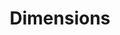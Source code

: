 ---
layout: default
bigquery: https://console.cloud.google.com/bigquery?p=covid-19-dimensions-ai&page=table&d=data&t=publications
contributors: Digital Science, https://www.digital-science.com/
cost: Free for personal, non-commercial use.
description: Dimensions contains more than 100 million publications, ranging from
  articles published in scholarly journals, books and book chapters, to preprints
  and conference proceedings. All publications are contextualized with linked data
  sets, funding, publications, patents, clinical trials, and policy documents. You
  can also view associated categories, funders, institutions, and researcher profiles.
documentation: https://docs.dimensions.ai/bigquery/index.html
last_edit: Mon, 04 Apr 2022 19:04:00 GMT
location: https://www.dimensions.ai/products/free/
maintained_by: Digital Science, https://www.digital-science.com/
schema_fields: '[''assignee_orgs'', ''funding_jpy'', ''phase'', ''application_number'',
  ''inventor_names'', ''pmid'', ''grant_number'', ''title'', ''family_id'', ''family_count'',
  ''category_hra'', ''original_assignee_countries'', ''end_date'', ''date'', ''expiration_year'',
  ''links'', ''publisher'', ''funding_eur'', ''abstract'', ''type'', ''registry'',
  ''book_title'', ''start_year'', ''funding_nzd'', ''funding_cad'', ''end_year'',
  ''original_assignee_orgs'', ''legal_events'', ''start_date'', ''acknowledgements'',
  ''organisation_details'', ''relationships'', ''conditions'', ''date_print'', ''concepts'',
  ''funding_currency'', ''volume'', ''parent_id'', ''funder_org_state_codes'', ''editors'',
  ''description'', ''category_sdg'', ''category_icrp_ct'', ''citations'', ''family_members_ids'',
  ''current_assignee'', ''cpc'', ''funding_gbp'', ''category_uoa'', ''isbn'', ''research_org_state_names'',
  ''supporting_grant_ids'', ''research_org_state_codes'', ''authors'', ''date_normal'',
  ''repository_url'', ''original_title'', ''category_bra'', ''funding_usd'', ''address'',
  ''date_online'', ''associated_publication_pmid'', ''funder_org'', ''funder_orgs'',
  ''original_abstract'', ''funder_org_acronyms'', ''open_access_categories_v2'', ''doi'',
  ''established'', ''category_for'', ''linkout'', ''associated_grant_ids'', ''kind'',
  ''email_address'', ''category_icrp_cso'', ''active_years'', ''eisbn'', ''repository_id'',
  ''license'', ''category_hrcs_hc'', ''proceedings_title'', ''embargo_date'', ''journal'',
  ''funder_org_countries'', ''date_modified'', ''associated_publication_arxiv_id'',
  ''altmetrics'', ''cited_by_ids'', ''acronyms'', ''types'', ''funder_org_cities'',
  ''issue'', ''arxiv_id'', ''research_org_countries'', ''wikipedia_url'', ''year'',
  ''research_orgs'', ''current_assignee_orgs'', ''publication_date'', ''investigators'',
  ''subtitles'', ''source_id'', ''acronym'', ''ipcr'', ''funding_cny'', ''research_org_cities'',
  ''foa_number'', ''clinical_trial_ids'', ''associated_publication_doi'', ''researcher_ids'',
  ''status'', ''funder_countries'', ''funding_details'', ''legal_status'', ''citation_string'',
  ''name'', ''external_ids'', ''priority_year'', ''category_hrcs_rac'', ''expiration_date'',
  ''open_access_categories'', ''patent_ids'', ''interventions'', ''funding_amount'',
  ''gender'', ''granted_date'', ''language'', ''reference_ids'', ''id'', ''priority_date'',
  ''research_org_city_names'', ''book_series_title'', ''filing_status'', ''journal_lists'',
  ''date_inserted'', ''pmcid'', ''categories'', ''aliases'', ''pages'', ''filing_date'',
  ''conference'', ''labels'', ''associated_publication_id'', ''citations_count'',
  ''date_imported_gbq'', ''jurisdiction'', ''publication_year'', ''original_assignee'',
  ''created_date'', ''funding_aud'', ''funding_chf'', ''mesh_headings'', ''granted_year'',
  ''repository_name'', ''category_rcdc'', ''research_org_country_names'', ''filing_year'',
  ''mesh_terms'', ''current_assignee_countries'', ''publication_ids'', ''brief_title'',
  ''resulting_publication_doi'', ''metrics'', ''resulting_publication_ids'', ''assignee_countries'']'
shortname: dimensions
tags:
- scholarly literature
- patents
- funding
- clinical trials
- academic profiles
terms_of_use: 'Use of both the Dimensions COVID-19 dataset and full Dimensions dataset
  are subject to the Dimensions Terms of use: https://www.dimensions.ai/policies-terms-legal '
title: Dimensions
uuid: dcff88bd-fe6b-4fdb-8159-809bf9d7bc1c
---